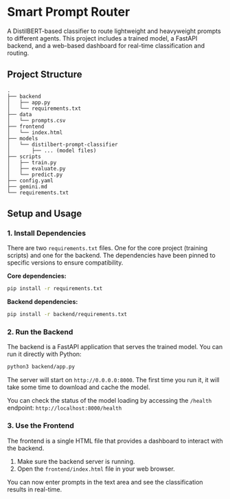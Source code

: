 # Smart Prompt Router

A DistilBERT-based classifier to route lightweight and heavyweight prompts to different agents. This project includes a trained model, a FastAPI backend, and a web-based dashboard for real-time classification and routing.

## Project Structure

```
.
├── backend
│   ├── app.py
│   └── requirements.txt
├── data
│   └── prompts.csv
├── frontend
│   └── index.html
├── models
│   └── distilbert-prompt-classifier
│       ├── ... (model files)
├── scripts
│   ├── train.py
│   ├── evaluate.py
│   └── predict.py
├── config.yaml
├── gemini.md
└── requirements.txt
```

## Setup and Usage

### 1. Install Dependencies

There are two `requirements.txt` files. One for the core project (training scripts) and one for the backend.
The dependencies have been pinned to specific versions to ensure compatibility.

**Core dependencies:**
```bash
pip install -r requirements.txt
```

**Backend dependencies:**
```bash
pip install -r backend/requirements.txt
```

### 2. Run the Backend

The backend is a FastAPI application that serves the trained model.
You can run it directly with Python:

```bash
python3 backend/app.py
```

The server will start on `http://0.0.0.0:8000`.
The first time you run it, it will take some time to download and cache the model.

You can check the status of the model loading by accessing the `/health` endpoint: `http://localhost:8000/health`

### 3. Use the Frontend

The frontend is a single HTML file that provides a dashboard to interact with the backend.

1.  Make sure the backend server is running.
2.  Open the `frontend/index.html` file in your web browser.

You can now enter prompts in the text area and see the classification results in real-time.